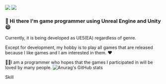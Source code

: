 <img src="https://img.shields.io/badge/spdhfh31@gmail.com-EA4335?style=plastic&logo=Gmail&logoColor=ffffff"/></a>
<img src="https://img.shields.io/badge/Snowsigh-181717?style=plastic&logo=GitHub&logoColor=ffffff"/></a>

### 👋 Hi there I'm game programmer using Unreal Engine and Unity 😄
Currently, it is being developed as UE5(EA) regardless of genre.

Except for development, my hobby is to play all games that are released because I like games and I am interested in them. ❤

🐱‍🐉I am a programmer who hopes that the games I participated in will be loved by many people.
![Anurag's GitHub stats](https://github-readme-stats.vercel.app/api?username=Snowsigh&show_icons=true&theme=highcontrast )

Skill


<!--
**Snowsigh/Snowsigh** is a ✨ _special_ ✨ repository because its `README.md` (this file) appears on your GitHub profile.

Here are some ideas to get you started:

- 🔭 I’m currently working on ...
- 🌱 I’m currently learning ...
- 👯 I’m looking to collaborate on ...
- 🤔 I’m looking for help with ...
- 💬 Ask me about ...
- 📫 How to reach me: ...
- 😄 Pronouns: ...
- ⚡ Fun fact: ...
-->
